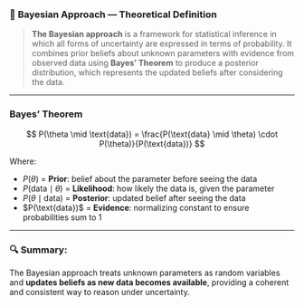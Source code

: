 ### 📘 **Bayesian Approach — Theoretical Definition**

> **The Bayesian approach** is a framework for statistical inference in which all forms of uncertainty are expressed in terms of probability. It combines prior beliefs about unknown parameters with evidence from observed data using **Bayes’ Theorem** to produce a posterior distribution, which represents the updated beliefs after considering the data.

---

### **Bayes’ Theorem**

$$
P(\theta \mid \text{data}) = \frac{P(\text{data} \mid \theta) \cdot P(\theta)}{P(\text{data})}
$$

Where:
- $P(\theta)$ = **Prior**: belief about the parameter before seeing the data  
- $P(\text{data} \mid \theta)$ = **Likelihood**: how likely the data is, given the parameter  
- $P(\theta \mid \text{data})$ = **Posterior**: updated belief after seeing the data  
- \$P(\text{data})$ = **Evidence**: normalizing constant to ensure probabilities sum to 1

---

### 🔍 Summary:

The Bayesian approach treats unknown parameters as random variables and **updates beliefs as new data becomes available**, providing a coherent and consistent way to reason under uncertainty.
